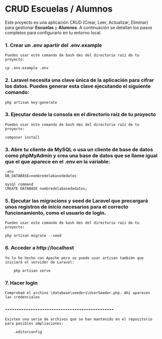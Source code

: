 # CRUD Escuelas / Alumnos

Este proyecto es una aplicación CRUD (Crear, Leer, Actualizar, Eliminar) para gestionar **Escuelas** y **Alumnos**. A continuación se detallan los pasos completos para configurarlo en tu entorno local.


### 1. Crear un .env apartir del .env.example

    Puedes usar este comando de bash des del directorio raíz de tu proyecto: 
    
    cp .env.example .env

### 2. Laravel necesita una clave única de la aplicación para cifrar los datos. Puedes generar esta clave ejecutando el siguiente comando:

    php artisan key:generate

### 3. Ejecutar desde la consola en el directorio raíz de tu proyecto

    Puedes usar este comando de bash des del directorio raíz de tu proyecto: 

    composer install

### 3. Abre tu cliente de MySQL o usa un cliente de base de datos como phpMyAdmin y crea una base de datos que se llame igual que el que aparece en el .env en la variable:     

    .env
    DB_DATABASE=nombredelabasededatos

    mysql command
    CREATE DATABASE nombredelabasededatos;

### 5. Ejecutar las migracions y seed de Laravel que precargará unos registros de inicio necesarios para el correcto funcionamiento, como el usuario de login.

    Puedes usar este comando de bash des del directorio raíz de tu proyecto: 

    php artisan migrate --seed

### 6. Acceder a http://localhost

    Yo lo he hecho con Apache pero se puede usar artisan también que iniciará el servidor de Laravel:

        php artisan serve

### 7. Hacer login

    Comprobad el archivo \database\seeders\UserSeeder.php. Ahí aparecen las credenciales




### ----------------------------------------------- ###


    Existen una serie de archivos que se han mantenido en el repositorio para posibles ampliaciones:

        .editorconfig
